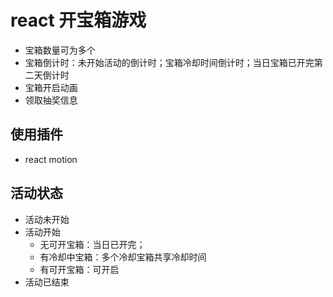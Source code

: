 # react 开宝箱游戏

* 宝箱数量可为多个
* 宝箱倒计时：未开始活动的倒计时；宝箱冷却时间倒计时；当日宝箱已开完第二天倒计时
* 宝箱开启动画
* 领取抽奖信息

## 使用插件

* react motion


## 活动状态

* 活动未开始
* 活动开始
    * 无可开宝箱：当日已开完；
    * 有冷却中宝箱：多个冷却宝箱共享冷却时间
    * 有可开宝箱：可开启
* 活动已结束
